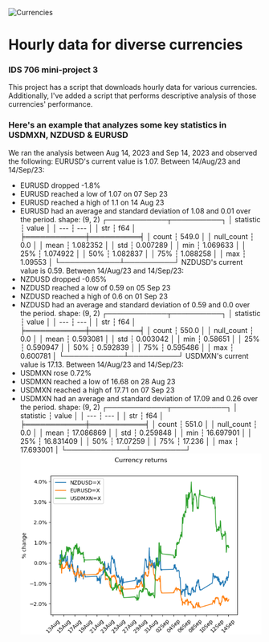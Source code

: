 ![Currencies](https://github.com/nogibjj/mini-project3-jcb/actions/workflows/ci-cd_actions.yml/badge.svg)
# Hourly data for diverse currencies

### IDS 706 mini-project 3

This project has a script that downloads hourly data for various currencies. 
Additionally, I've added a script that performs descriptive analysis of those currencies' performance.

### Here's an example that analyzes some key statistics in USDMXN, NZDUSD & EURUSD

We ran the analysis between Aug 14, 2023 and Sep 14, 2023 and observed the following:
EURUSD's current value is 1.07.
Between 14/Aug/23 and 14/Sep/23:
- EURUSD dropped -1.8%
- EURUSD reached a low of 1.07 on 07 Sep 23
- EURUSD reached a high of 1.1 on 14 Aug 23
- EURUSD had an average and standard deviation of 1.08 and 0.01 over the period.
shape: (9, 2)
┌────────────┬──────────┐
│ statistic  ┆ value    │
│ ---        ┆ ---      │
│ str        ┆ f64      │
╞════════════╪══════════╡
│ count      ┆ 549.0    │
│ null_count ┆ 0.0      │
│ mean       ┆ 1.082352 │
│ std        ┆ 0.007289 │
│ min        ┆ 1.069633 │
│ 25%        ┆ 1.074922 │
│ 50%        ┆ 1.082837 │
│ 75%        ┆ 1.088258 │
│ max        ┆ 1.09553  │
└────────────┴──────────┘
NZDUSD's current value is 0.59.
Between 14/Aug/23 and 14/Sep/23:
- NZDUSD dropped -0.65%
- NZDUSD reached a low of 0.59 on 05 Sep 23
- NZDUSD reached a high of 0.6 on 01 Sep 23
- NZDUSD had an average and standard deviation of 0.59 and 0.0 over the period.
shape: (9, 2)
┌────────────┬──────────┐
│ statistic  ┆ value    │
│ ---        ┆ ---      │
│ str        ┆ f64      │
╞════════════╪══════════╡
│ count      ┆ 550.0    │
│ null_count ┆ 0.0      │
│ mean       ┆ 0.593081 │
│ std        ┆ 0.003042 │
│ min        ┆ 0.58651  │
│ 25%        ┆ 0.590947 │
│ 50%        ┆ 0.592839 │
│ 75%        ┆ 0.595486 │
│ max        ┆ 0.600781 │
└────────────┴──────────┘
USDMXN's current value is 17.13.
Between 14/Aug/23 and 14/Sep/23:
- USDMXN rose 0.72%
- USDMXN reached a low of 16.68 on 28 Aug 23
- USDMXN reached a high of 17.71 on 07 Sep 23
- USDMXN had an average and standard deviation of 17.09 and 0.26 over the period.
shape: (9, 2)
┌────────────┬───────────┐
│ statistic  ┆ value     │
│ ---        ┆ ---       │
│ str        ┆ f64       │
╞════════════╪═══════════╡
│ count      ┆ 551.0     │
│ null_count ┆ 0.0       │
│ mean       ┆ 17.086869 │
│ std        ┆ 0.259848  │
│ min        ┆ 16.697901 │
│ 25%        ┆ 16.831409 │
│ 50%        ┆ 17.07259  │
│ 75%        ┆ 17.236    │
│ max        ┆ 17.693001 │
└────────────┴───────────┘
![Currency returns](https://github.com/nogibjj/mini-project3-JCB/blob/main/currency_returns.png)
